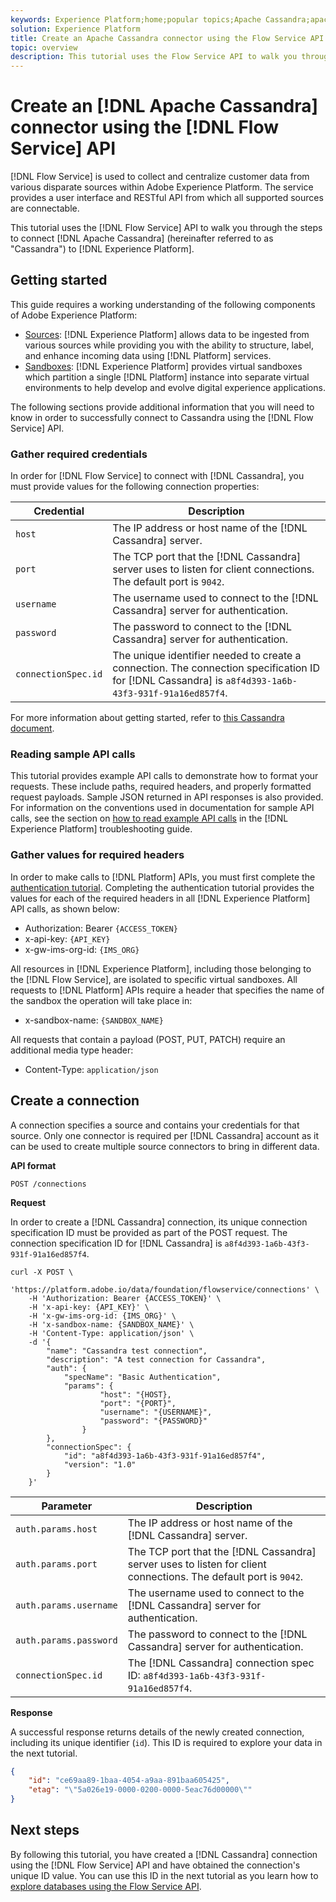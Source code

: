 ```yaml
---
keywords: Experience Platform;home;popular topics;Apache Cassandra;apache cassandra;Cassandra;cassandra
solution: Experience Platform
title: Create an Apache Cassandra connector using the Flow Service API
topic: overview
description: This tutorial uses the Flow Service API to walk you through the steps to connect Apache Cassandra (hereinafter referred to as "Cassandra") to Experience Platform.
---
```


# Create an [!DNL Apache Cassandra] connector using the [!DNL Flow Service] API

[!DNL Flow Service] is used to collect and centralize customer data from various disparate sources within Adobe Experience Platform. The service provides a user interface and RESTful API from which all supported sources are connectable.

This tutorial uses the [!DNL Flow Service] API to walk you through the steps to connect [!DNL Apache Cassandra] (hereinafter referred to as "Cassandra") to [!DNL Experience Platform].

## Getting started

This guide requires a working understanding of the following components of Adobe Experience Platform:

*   [Sources](../../../../home.md): [!DNL Experience Platform] allows data to be ingested from various sources while providing you with the ability to structure, label, and enhance incoming data using [!DNL Platform] services.
*   [Sandboxes](../../../../../sandboxes/home.md): [!DNL Experience Platform] provides virtual sandboxes which partition a single [!DNL Platform] instance into separate virtual environments to help develop and evolve digital experience applications.

The following sections provide additional information that you will need to know in order to successfully connect to Cassandra using the [!DNL Flow Service] API.

### Gather required credentials

In order for [!DNL Flow Service] to connect with [!DNL Cassandra], you must provide values for the following connection properties:

| Credential | Description |
| ---------- | ----------- |
| `host` | The IP address or host name of the [!DNL Cassandra] server. |
| `port` | The TCP port that the [!DNL Cassandra] server uses to listen for client connections. The default port is `9042`. |
| `username` | The username used to connect to the [!DNL Cassandra] server for authentication. |
| `password` | The password to connect to the [!DNL Cassandra] server for authentication. |
| `connectionSpec.id` | The unique identifier needed to create a connection. The connection specification ID for [!DNL Cassandra] is `a8f4d393-1a6b-43f3-931f-91a16ed857f4`. |

For more information about getting started, refer to [this Cassandra document](https://cassandra.apache.org/doc/latest/operating/security.html#authentication).

### Reading sample API calls

This tutorial provides example API calls to demonstrate how to format your requests. These include paths, required headers, and properly formatted request payloads. Sample JSON returned in API responses is also provided. For information on the conventions used in documentation for sample API calls, see the section on [how to read example API calls](../../../../../landing/troubleshooting.md#how-do-i-format-an-api-request) in the [!DNL Experience Platform] troubleshooting guide.

### Gather values for required headers

In order to make calls to [!DNL Platform] APIs, you must first complete the [authentication tutorial](../../../../../tutorials/authentication.md). Completing the authentication tutorial provides the values for each of the required headers in all [!DNL Experience Platform] API calls, as shown below:

*   Authorization: Bearer `{ACCESS_TOKEN}`
*   x-api-key: `{API_KEY}`
*   x-gw-ims-org-id: `{IMS_ORG}`

All resources in [!DNL Experience Platform], including those belonging to the [!DNL Flow Service], are isolated to specific virtual sandboxes. All requests to [!DNL Platform] APIs require a header that specifies the name of the sandbox the operation will take place in:

*   x-sandbox-name: `{SANDBOX_NAME}`

All requests that contain a payload (POST, PUT, PATCH) require an additional media type header:

*   Content-Type: `application/json`

## Create a connection

A connection specifies a source and contains your credentials for that source. Only one connector is required per [!DNL Cassandra] account as it can be used to create multiple source connectors to bring in different data.

**API format**

```http
POST /connections
```

**Request**

In order to create a [!DNL Cassandra] connection, its unique connection specification ID must be provided as part of the POST request. The connection specification ID for [!DNL Cassandra] is `a8f4d393-1a6b-43f3-931f-91a16ed857f4`.

```shell
curl -X POST \
    'https://platform.adobe.io/data/foundation/flowservice/connections' \
    -H 'Authorization: Bearer {ACCESS_TOKEN}' \
    -H 'x-api-key: {API_KEY}' \
    -H 'x-gw-ims-org-id: {IMS_ORG}' \
    -H 'x-sandbox-name: {SANDBOX_NAME}' \
    -H 'Content-Type: application/json' \
    -d '{
        "name": "Cassandra test connection",
        "description": "A test connection for Cassandra",
        "auth": {
            "specName": "Basic Authentication",
            "params": {
                    "host": "{HOST},
                    "port": "{PORT}",
                    "username": "{USERNAME}",
                    "password": "{PASSWORD}"
                }
        },
        "connectionSpec": {
            "id": "a8f4d393-1a6b-43f3-931f-91a16ed857f4",
            "version": "1.0"
        }
    }'
```

| Parameter | Description |
| --------- | ----------- |
| `auth.params.host` | The IP address or host name of the [!DNL Cassandra] server. |
| `auth.params.port` | The TCP port that the [!DNL Cassandra] server uses to listen for client connections. The default port is `9042`. |
| `auth.params.username` | The username used to connect to the [!DNL Cassandra] server for authentication. |
| `auth.params.password` | The password to connect to the [!DNL Cassandra] server for authentication. |
| `connectionSpec.id` | The [!DNL Cassandra] connection spec ID: `a8f4d393-1a6b-43f3-931f-91a16ed857f4`. |

**Response**

A successful response returns details of the newly created connection, including its unique identifier (`id`). This ID is required to explore your data in the next tutorial.

```json
{
    "id": "ce69aa89-1baa-4054-a9aa-891baa605425",
    "etag": "\"5a026e19-0000-0200-0000-5eac76d00000\""
}
```

## Next steps

By following this tutorial, you have created a [!DNL Cassandra] connection using the [!DNL Flow Service] API and have obtained the connection's unique ID value. You can use this ID in the next tutorial as you learn how to [explore databases using the Flow Service API](../../explore/database-nosql.md).
